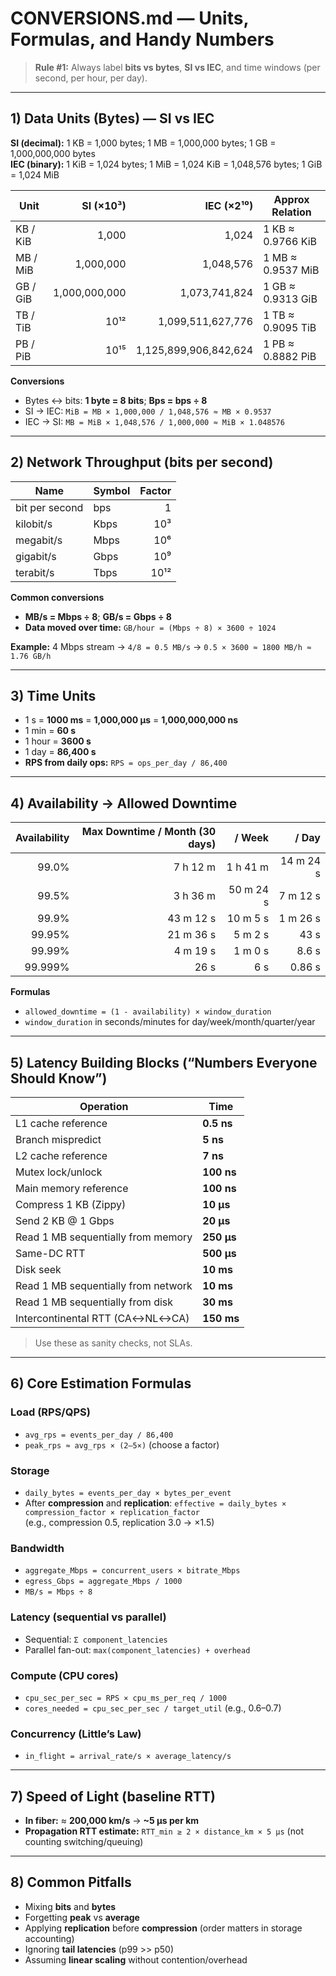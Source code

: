 # CONVERSIONS.md — Units, Formulas, and Handy Numbers

> **Rule #1:** Always label **bits vs bytes**, **SI vs IEC**, and time windows (per second, per hour, per day).

---

## 1) Data Units (Bytes) — SI vs IEC
**SI (decimal):** 1 KB = 1,000 bytes; 1 MB = 1,000,000 bytes; 1 GB = 1,000,000,000 bytes  
**IEC (binary):** 1 KiB = 1,024 bytes; 1 MiB = 1,024 KiB = 1,048,576 bytes; 1 GiB = 1,024 MiB

| Unit | SI (×10³) | IEC (×2¹⁰) | Approx Relation |
|---|---:|---:|---|
| KB / KiB | 1,000 | 1,024 | 1 KB ≈ 0.9766 KiB |
| MB / MiB | 1,000,000 | 1,048,576 | 1 MB ≈ 0.9537 MiB |
| GB / GiB | 1,000,000,000 | 1,073,741,824 | 1 GB ≈ 0.9313 GiB |
| TB / TiB | 10¹² | 1,099,511,627,776 | 1 TB ≈ 0.9095 TiB |
| PB / PiB | 10¹⁵ | 1,125,899,906,842,624 | 1 PB ≈ 0.8882 PiB |

**Conversions**
- Bytes ↔ bits: **1 byte = 8 bits**; **Bps = bps ÷ 8**
- SI → IEC: `MiB = MB × 1,000,000 / 1,048,576 ≈ MB × 0.9537`
- IEC → SI: `MB = MiB × 1,048,576 / 1,000,000 ≈ MiB × 1.048576`

---

## 2) Network Throughput (bits per second)
| Name | Symbol | Factor |
|---|---|---:|
| bit per second | bps | 1 |
| kilobit/s | Kbps | 10³ |
| megabit/s | Mbps | 10⁶ |
| gigabit/s | Gbps | 10⁹ |
| terabit/s | Tbps | 10¹² |

**Common conversions**
- **MB/s = Mbps ÷ 8**; **GB/s = Gbps ÷ 8**
- **Data moved over time:** `GB/hour = (Mbps ÷ 8) × 3600 ÷ 1024`

**Example:** 4 Mbps stream → `4/8 = 0.5 MB/s` → `0.5 × 3600 ≈ 1800 MB/h ≈ 1.76 GB/h`

---

## 3) Time Units
- 1 s = **1000 ms** = **1,000,000 μs** = **1,000,000,000 ns**
- 1 min = **60 s**
- 1 hour = **3600 s**
- 1 day = **86,400 s**
- **RPS from daily ops:** `RPS = ops_per_day / 86,400`

---

## 4) Availability → Allowed Downtime
| Availability | Max Downtime / Month (30 days) | / Week | / Day |
|---:|---:|---:|---:|
| 99.0% | 7 h 12 m | 1 h 41 m | 14 m 24 s |
| 99.5% | 3 h 36 m | 50 m 24 s | 7 m 12 s |
| 99.9% | 43 m 12 s | 10 m 5 s | 1 m 26 s |
| 99.95% | 21 m 36 s | 5 m 2 s | 43 s |
| 99.99% | 4 m 19 s | 1 m 0 s | 8.6 s |
| 99.999% | 26 s | 6 s | 0.86 s |

**Formulas**
- `allowed_downtime = (1 - availability) × window_duration`
- `window_duration` in seconds/minutes for day/week/month/quarter/year

---

## 5) Latency Building Blocks (“Numbers Everyone Should Know”)
Operation | Time
---|---
L1 cache reference | **0.5 ns**
Branch mispredict | **5 ns**
L2 cache reference | **7 ns**
Mutex lock/unlock | **100 ns**
Main memory reference | **100 ns**
Compress 1 KB (Zippy) | **10 μs**
Send 2 KB @ 1 Gbps | **20 μs**
Read 1 MB sequentially from memory | **250 μs**
Same-DC RTT | **500 μs**
Disk seek | **10 ms**
Read 1 MB sequentially from network | **10 ms**
Read 1 MB sequentially from disk | **30 ms**
Intercontinental RTT (CA↔NL↔CA) | **150 ms**

> Use these as sanity checks, not SLAs.

---

## 6) Core Estimation Formulas

### Load (RPS/QPS)
- `avg_rps = events_per_day / 86,400`
- `peak_rps ≈ avg_rps × (2–5×)` (choose a factor)

### Storage
- `daily_bytes = events_per_day × bytes_per_event`
- After **compression** and **replication**: `effective = daily_bytes × compression_factor × replication_factor`  
  (e.g., compression 0.5, replication 3.0 → ×1.5)

### Bandwidth
- `aggregate_Mbps = concurrent_users × bitrate_Mbps`
- `egress_Gbps = aggregate_Mbps / 1000`
- `MB/s = Mbps ÷ 8`

### Latency (sequential vs parallel)
- Sequential: `Σ component_latencies`
- Parallel fan-out: `max(component_latencies) + overhead`

### Compute (CPU cores)
- `cpu_sec_per_sec = RPS × cpu_ms_per_req / 1000`
- `cores_needed = cpu_sec_per_sec / target_util` (e.g., 0.6–0.7)

### Concurrency (Little’s Law)
- `in_flight = arrival_rate/s × average_latency/s`

---

## 7) Speed of Light (baseline RTT)
- **In fiber:** ≈ **200,000 km/s** → **~5 μs per km**
- **Propagation RTT estimate:** `RTT_min ≥ 2 × distance_km × 5 μs` (not counting switching/queuing)

---

## 8) Common Pitfalls
- Mixing **bits** and **bytes**
- Forgetting **peak** vs **average**
- Applying **replication** before **compression** (order matters in storage accounting)
- Ignoring **tail latencies** (p99 >> p50)
- Assuming **linear scaling** without contention/overhead
